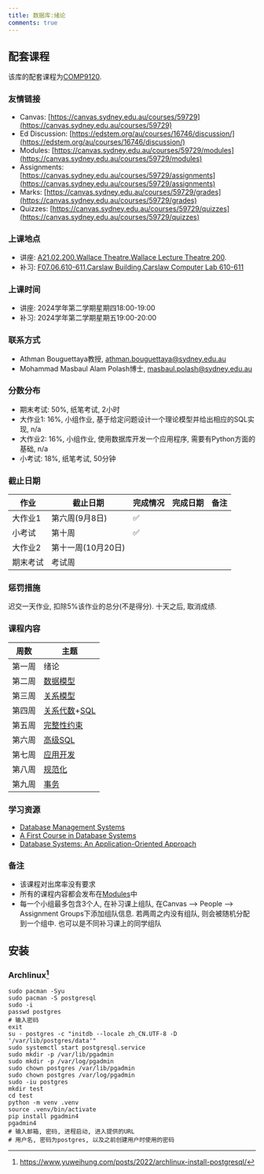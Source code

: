 ```yaml
---
title: 数据库:绪论
comments: true
---
```


## 配套课程

该库的配套课程为[COMP9120](https://www.sydney.edu.au/units/COMP9120).

### 友情链接

- Canvas: [https://canvas.sydney.edu.au/courses/59729](https://canvas.sydney.edu.au/courses/59729)
- Ed Discussion: [https://edstem.org/au/courses/16746/discussion/](https://edstem.org/au/courses/16746/discussion/)
- Modules: [https://canvas.sydney.edu.au/courses/59729/modules](https://canvas.sydney.edu.au/courses/59729/modules)
- Assignments: [https://canvas.sydney.edu.au/courses/59729/assignments](https://canvas.sydney.edu.au/courses/59729/assignments)
- Marks: [https://canvas.sydney.edu.au/courses/59729/grades](https://canvas.sydney.edu.au/courses/59729/grades)
- Quizzes: [https://canvas.sydney.edu.au/courses/59729/quizzes](https://canvas.sydney.edu.au/courses/59729/quizzes)

### 上课地点

- 讲座: [A21.02.200.Wallace Theatre.Wallace Lecture Theatre 200](https://maps.sydney.edu.au/?room=A21.02.200).
- 补习: [F07.06.610-611.Carslaw Building.Carslaw Computer Lab 610-611](https://maps.sydney.edu.au/?room=F07.06.610-611)

### 上课时间

- 讲座: 2024学年第二学期星期四18:00-19:00
- 补习: 2024学年第二学期星期五19:00-20:00

### 联系方式

- Athman Bouguettaya教授, athman.bouguettaya@sydney.edu.au
- Mohammad Masbaul Alam Polash博士, masbaul.polash@sydney.edu.au

### 分数分布

- 期末考试: 50%, 纸笔考试, 2小时
- 大作业1: 16%, 小组作业, 基于给定问题设计一个理论模型并给出相应的SQL实现, n/a
- 大作业2: 16%, 小组作业, 使用数据库开发一个应用程序, 需要有Python方面的基础, n/a
- 小考试: 18%, 纸笔考试, 50分钟

### 截止日期

|作业|截止日期|完成情况|完成日期|备注|
|-|-|-|-|-|
|大作业1|第六周(9月8日)|✅|||
|小考试|第十周|✅|||
|大作业2|第十一周(10月20日)||||
|期末考试|考试周||||

### 惩罚措施

迟交一天作业, 扣除5%该作业的总分(不是得分). 十天之后, 取消成绩.

### 课程内容

|周数|主题|
|-|-|
|第一周|绪论|
|第二周|[数据模型](/database/conceptual-model)|
|第三周|[关系模型](/database/conceptual-model)|
|第四周|[关系代数](/database/relational-algebra)+[SQL](/database/sql)|
|第五周|[完整性约束](/database/integrity-constraints)|
|第六周|[高级SQL](/database/advanced-sql)|
|第七周|[应用开发](/database/app-dev)|
|第八周|[规范化](/database/normalization)|
|第九周|[事务](/database/transaction)|

### 学习资源

- [Database Management Systems](https://drive.google.com/file/d/1PzsSu6P5BwX91bJHu-9pCh6vikslcuQr/view?usp=sharing)
- [A First Course in Database Systems](https://drive.google.com/file/d/1EwY5MhTM2Q9PtkOMcraBgI5Zt-ps6SYW/view?usp=sharing)
- [Database Systems: An Application-Oriented Approach](https://archive.org/details/databasesystemsa0002kife)

### 备注

- 该课程对出席率没有要求
- 所有的课程内容都会发布在[Modules](https://canvas.sydney.edu.au/courses/59729/modules)中
- 每一个小组最多包含3个人, 在补习课上组队, 在Canvas --> People --> Assignment Groups下添加组队信息. 若两周之内没有组队, 则会被随机分配到一个组中. 也可以是不同补习课上的同学组队

## 安装

### Archlinux[^1]

```
sudo pacman -Syu
sudo pacman -S postgresql
sudo -i
passwd postgres
# 输入密码
exit
su - postgres -c "initdb --locale zh_CN.UTF-8 -D '/var/lib/postgres/data'"
sudo systemctl start postgresql.service
sudo mkdir -p /var/lib/pgadmin
sudo mkdir -p /var/log/pgadmin
sudo chown postgres /var/lib/pgadmin
sudo chown postgres /var/log/pgadmin
sudo -iu postgres
mkdir test
cd test
python -m venv .venv
source .venv/bin/activate
pip install pgadmin4
pgadmin4
# 输入邮箱, 密码, 进程启动, 进入提供的URL
# 用户名, 密码为postgres, 以及之前创建用户时使用的密码
```

[^1]: https://www.yuweihung.com/posts/2022/archlinux-install-postgresql/